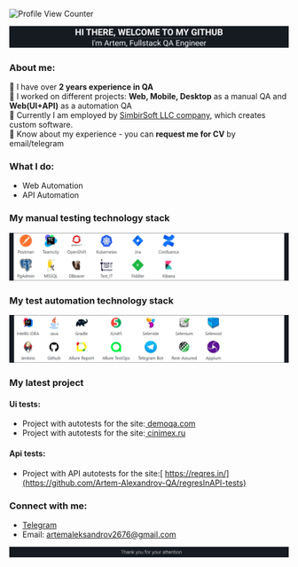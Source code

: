 ![Profile View Counter](https://komarev.com/ghpvc/?username=Artem-Alexandrov-QA&color=161B22)
<div align="center">
  <img src="https://github.com/elf-elf/elf-elf/blob/main/header.png" />
</div>

### About me:

🔳 I have over **2 years experience in QA**  
🔳 I worked on different projects: **Web, Mobile, Desktop** as a manual QA and **Web(UI+API)** as a automation QA  
🔳 Currently I am employed by [SimbirSoft LLC company](https://www.simbirsoft.com/en/), which creates custom software.   
🔳 Know about my experience - you can **request me for CV** by email/telegram

<h3 align="left">What I do: </h3>

- Web Automation
- API Automation

### My manual testing technology stack
<div align="left">
  <img src="https://github.com/elf-elf/elf-elf/blob/main/Manual_black.png" />
</div>

### My test automation technology stack
<div align="left">
  <img src="https://github.com/elf-elf/elf-elf/blob/main/Auto_black.png" />
</div>

### My latest project
#### Ui tests:
- Project with autotests for the site:[ demoqa.com](https://github.com/Artem-Alexandrov-QA/demoqa-AllureAndJenkins-tests)
- Project with autotests for the site:[ cinimex.ru](https://github.com/Artem-Alexandrov-QA/cinimex_tests.git)

#### Api tests:
- Project with API autotests for the site:[ https://reqres.in/](https://github.com/Artem-Alexandrov-QA/regresInAPI-tests)

### Connect with me:
- [Telegram](https://t.me/artemalexandrov09)
- Email: artemaleksandrov2676@gmail.com

<div align="left">
  <img src="https://github.com/elf-elf/elf-elf/blob/main/footer.png" />
</div>



